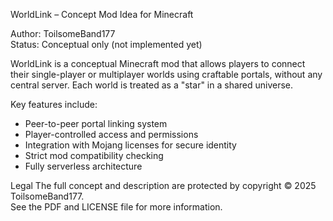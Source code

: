  WorldLink – Concept Mod Idea for Minecraft

Author: ToilsomeBand177  
Status: Conceptual only (not implemented yet)

WorldLink is a conceptual Minecraft mod that allows players to connect their single-player or multiplayer worlds using craftable portals, without any central server. Each world is treated as a "star" in a shared universe.

Key features include:
- Peer-to-peer portal linking system
- Player-controlled access and permissions
- Integration with Mojang licenses for secure identity
- Strict mod compatibility checking
- Fully serverless architecture

 Legal
The full concept and description are protected by copyright © 2025 ToilsomeBand177.  
See the PDF and LICENSE file for more information.
